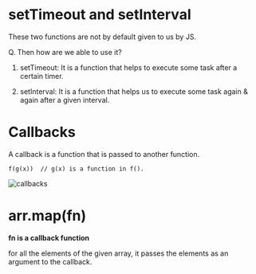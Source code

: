 # setTimeout and setInterval

These two functions are not by default given to us by JS.

Q. Then how are we able to use it?

1. setTimeout: It is a function that helps to execute some task after a certain timer.

2. setInterval: It is a function that helps us to execute some task again & again after a given interval.

# Callbacks

A callback is a function that is passed to another function.

    f(g(x))  // g(x) is a function in f().

![callbacks](https://github.com/ApurbaKumarMajumder/Backend_Development/assets/65047407/6a0c3441-73ef-4860-9949-6721e397c4c1)

# arr.map(fn)  

**fn is a callback function**

for all the elements of the given array, it passes the elements as an argument to the callback.
